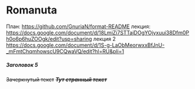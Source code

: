 # Romanuta
План:
https://github.com/GnuriaN/format-README
лекция:
https://docs.google.com/document/d/18LmiZi7STTajDOgYOjyxuui38Dfm0Ph0o6p6huZOOgk/edit?usp=sharing
лекция 2 https://docs.google.com/document/d/1S-g-LaObMeorwxxBfJnU-_mFmtChqmhowscU9CQwaVQ/edit?hl=RU&pli=1

##### Заголовок 5
~~Зачеркнутый текст~~
~~*__Тут странный текст__*~~
